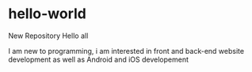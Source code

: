 # hello-world
New Repository
Hello all

I am new to programming, i am interested in front and back-end website development as well as Android and iOS developement

